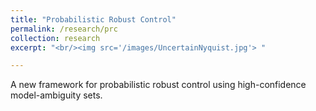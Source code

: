 ```yaml
---
title: "Probabilistic Robust Control"
permalink: /research/prc
collection: research
excerpt: "<br/><img src='/images/UncertainNyquist.jpg'> "

---
```

A new framework for probabilistic robust control using high-confidence model-ambiguity sets. 

